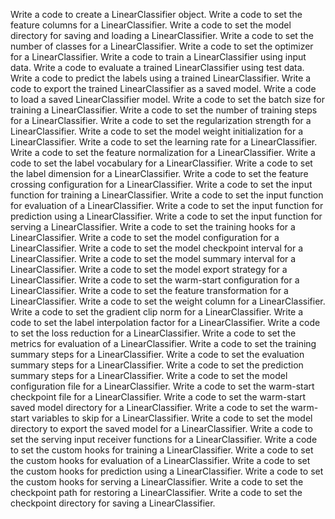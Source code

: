 Write a code to create a LinearClassifier object.
Write a code to set the feature columns for a LinearClassifier.
Write a code to set the model directory for saving and loading a LinearClassifier.
Write a code to set the number of classes for a LinearClassifier.
Write a code to set the optimizer for a LinearClassifier.
Write a code to train a LinearClassifier using input data.
Write a code to evaluate a trained LinearClassifier using test data.
Write a code to predict the labels using a trained LinearClassifier.
Write a code to export the trained LinearClassifier as a saved model.
Write a code to load a saved LinearClassifier model.
Write a code to set the batch size for training a LinearClassifier.
Write a code to set the number of training steps for a LinearClassifier.
Write a code to set the regularization strength for a LinearClassifier.
Write a code to set the model weight initialization for a LinearClassifier.
Write a code to set the learning rate for a LinearClassifier.
Write a code to set the feature normalization for a LinearClassifier.
Write a code to set the label vocabulary for a LinearClassifier.
Write a code to set the label dimension for a LinearClassifier.
Write a code to set the feature crossing configuration for a LinearClassifier.
Write a code to set the input function for training a LinearClassifier.
Write a code to set the input function for evaluation of a LinearClassifier.
Write a code to set the input function for prediction using a LinearClassifier.
Write a code to set the input function for serving a LinearClassifier.
Write a code to set the training hooks for a LinearClassifier.
Write a code to set the model configuration for a LinearClassifier.
Write a code to set the model checkpoint interval for a LinearClassifier.
Write a code to set the model summary interval for a LinearClassifier.
Write a code to set the model export strategy for a LinearClassifier.
Write a code to set the warm-start configuration for a LinearClassifier.
Write a code to set the feature transformation for a LinearClassifier.
Write a code to set the weight column for a LinearClassifier.
Write a code to set the gradient clip norm for a LinearClassifier.
Write a code to set the label interpolation factor for a LinearClassifier.
Write a code to set the loss reduction for a LinearClassifier.
Write a code to set the metrics for evaluation of a LinearClassifier.
Write a code to set the training summary steps for a LinearClassifier.
Write a code to set the evaluation summary steps for a LinearClassifier.
Write a code to set the prediction summary steps for a LinearClassifier.
Write a code to set the model configuration file for a LinearClassifier.
Write a code to set the warm-start checkpoint file for a LinearClassifier.
Write a code to set the warm-start saved model directory for a LinearClassifier.
Write a code to set the warm-start variables to skip for a LinearClassifier.
Write a code to set the model directory to export the saved model for a LinearClassifier.
Write a code to set the serving input receiver functions for a LinearClassifier.
Write a code to set the custom hooks for training a LinearClassifier.
Write a code to set the custom hooks for evaluation of a LinearClassifier.
Write a code to set the custom hooks for prediction using a LinearClassifier.
Write a code to set the custom hooks for serving a LinearClassifier.
Write a code to set the checkpoint path for restoring a LinearClassifier.
Write a code to set the checkpoint directory for saving a LinearClassifier.